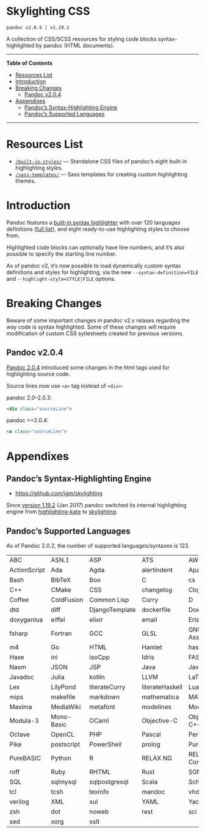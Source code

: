 # Skylighting CSS

    pandoc v2.0.5 | v1.19.2

A collection of CSS/SCSS resources for styling code blocks syntax-highlighted by pandoc (HTML documents).


-----

**Table of Contents**

<!-- MarkdownTOC autolink="true" bracket="round" autoanchor="false" lowercase="true" lowercase_only_ascii="true" uri_encoding="true" depth="3" -->

- [Resources List](#resources-list)
- [Introduction](#introduction)
- [Breaking Changes](#breaking-changes)
    - [Pandoc v2.0.4](#pandoc-v204)
- [Appendixes](#appendixes)
    - [Pandoc’s Syntax-Highlighting Engine](#pandoc%E2%80%99s-syntax-highlighting-engine)
    - [Pandoc’s Supported Languages](#pandoc%E2%80%99s-supported-languages)

<!-- /MarkdownTOC -->

-----


# Resources List

  - [`/built-in-styles/`](./built-in-styles/) — Standalone CSS files of pandoc’s eight built-in highlighting styles.
  - [`/sass-templates/`](./sass-templates/) — Sass templates for creating custom highlighting themes.

# Introduction

Pandoc features a [built-in syntax highlighter](#pandocs-syntax-highlighting-engine) with over 120 languages definitions ([full list](#pandocs-supported-languages)), and eight ready-to-use highlighting styles to choose from.

Highlighted code blocks can optionally have line numbers, and it’s also possible to specify the starting line number.

As of pandoc v2, it’s now possible to load dynamically custom syntax definitions and styles for highlighting, via the new `--syntax-definition=FILE` and `--highlight-style=STYLE|FILE` options.

# Breaking Changes

Beware of some important changes in pandoc v2.x relases regarding the way code is syntax highlighted. Some of these changes will require modification of custom CSS sytlesheets created for previous versions.

## Pandoc v2.0.4 

[Pandoc 2.0.4] introduced some changes in the html tags used for highlighting source code.

Source lines now use `<a>` tag instead of `<div>`:
 
pandoc 2.0–2.0.3:
   
``` html
<div class="sourceLine">
```
   pandoc >=2.0.4:
   
``` html
<a class="sourceLine">
```


# Appendixes

## Pandoc’s Syntax-Highlighting Engine

  - <https://github.com/jgm/skylighting>

Since [version 1.19.2](https://github.com/jgm/pandoc/releases/tag/1.19.2) (Jan 2017) pandoc switched its internal highlighting engine from [highlighting-kate](https://github.com/jgm/highlighting-kate) to [skylighting](https://github.com/jgm/skylighting).

## Pandoc’s Supported Languages

As of Pandoc 2.0.2, the number of supported languages/syntaxes is 123.

|              |            |                |                 |                  |
| ------------ | ---------- | -------------- | --------------- | ---------------- |
| ABC          | ASN.1      | ASP            | ATS             | AWK              |
| ActionScript | Ada        | Agda           | alertindent     | Apache           |
| Bash         | BibTeX     | Boo            | C               | cs               |
| C++          | CMake      | CSS            | changelog       | Clojure          |
| Coffee       | ColdFusion | Common Lisp    | Curry           | D                |
| dtd          | diff       | DjangoTemplate | dockerfile      | Doxygen          |
| doxygenlua   | eiffel     | elixir         | email           | Erlang           |
| fsharp       | Fortran    | GCC            | GLSL            | GNU Assembler    |
| m4           | Go         | HTML           | Hamlet          | haskell          |
| Haxe         | ini        | isoCpp         | Idris           | FASM             |
| Nasm         | JSON       | JSP            | Java            | JavaScript       |
| Javadoc      | Julia      | kotlin         | LLVM            | LaTeX            |
| Lex          | LilyPond   | literateCurry  | literateHaskell | Lua              |
| mips         | makefile   | markdown       | mathematica     | MATLAB           |
| Maxima       | MediaWiki  | metafont       | modelines       | Modula-2         |
| Modula-3     | Mono-Basic | OCaml          | Objective-C     | Objective C++    |
| Octave       | OpenCL     | PHP            | Pascal          | Perl             |
| Pike         | postscript | PowerShell     | prolog          | Pure             |
| PureBASIC    | Python     | R              | RELAX NG        | RELAX NG Compact |
| roff         | Ruby       | RHTML          | Rust            | SGML             |
| SQL          | sqlmysql   | sqlpostgresql  | Scala           | Scheme           |
| tcl          | tcsh       | texinfo        | mandoc          | vhdl             |
| verilog      | XML        | xul            | YAML            | Yacc             |
| zsh          | dot        | noweb          | rest            | sci              |
| sed          | xorg       | xslt           |                 |                  |



[Pandoc 2.0.4]: https://github.com/jgm/pandoc/releases/tag/2.0.4 "Go to pandoc 2.0.4 release page"
